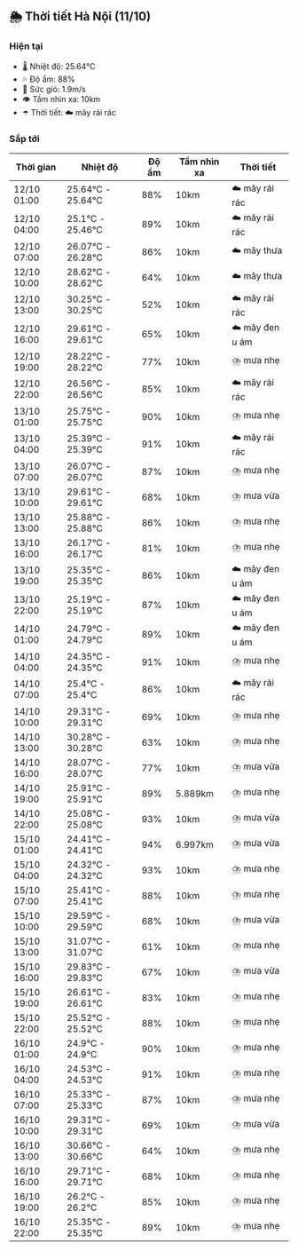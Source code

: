 ## 🌦️ Thời tiết Hà Nội (11/10)

### Hiện tại

- 🌡️ Nhiệt độ: 25.64℃
- 💦 Độ ẩm: 88%
- 💨 Sức gió: 1.9m/s
- 👁️ Tầm nhìn xa: 10km
- ☂️ Thời tiết: ☁️ mây rải rác

### Sắp tới

| Thời gian | Nhiệt độ | Độ ẩm | Tầm nhìn xa | Thời tiết |
| --- | --- | --- | --- | --- |
| 12/10 01:00 | 25.64℃ - 25.64℃ | 88% | 10km | ☁️ mây rải rác |
| 12/10 04:00 | 25.1℃ - 25.46℃ | 89% | 10km | ☁️ mây rải rác |
| 12/10 07:00 | 26.07℃ - 26.28℃ | 86% | 10km | ☁️ mây thưa |
| 12/10 10:00 | 28.62℃ - 28.62℃ | 64% | 10km | ☁️ mây thưa |
| 12/10 13:00 | 30.25℃ - 30.25℃ | 52% | 10km | ☁️ mây rải rác |
| 12/10 16:00 | 29.61℃ - 29.61℃ | 65% | 10km | ☁️ mây đen u ám |
| 12/10 19:00 | 28.22℃ - 28.22℃ | 77% | 10km | ⛈️ mưa nhẹ |
| 12/10 22:00 | 26.56℃ - 26.56℃ | 85% | 10km | ☁️ mây rải rác |
| 13/10 01:00 | 25.75℃ - 25.75℃ | 90% | 10km | ⛈️ mưa nhẹ |
| 13/10 04:00 | 25.39℃ - 25.39℃ | 91% | 10km | ☁️ mây rải rác |
| 13/10 07:00 | 26.07℃ - 26.07℃ | 87% | 10km | ⛈️ mưa nhẹ |
| 13/10 10:00 | 29.61℃ - 29.61℃ | 68% | 10km | ⛈️ mưa vừa |
| 13/10 13:00 | 25.88℃ - 25.88℃ | 86% | 10km | ⛈️ mưa nhẹ |
| 13/10 16:00 | 26.17℃ - 26.17℃ | 81% | 10km | ⛈️ mưa nhẹ |
| 13/10 19:00 | 25.35℃ - 25.35℃ | 86% | 10km | ☁️ mây đen u ám |
| 13/10 22:00 | 25.19℃ - 25.19℃ | 87% | 10km | ☁️ mây đen u ám |
| 14/10 01:00 | 24.79℃ - 24.79℃ | 89% | 10km | ☁️ mây đen u ám |
| 14/10 04:00 | 24.35℃ - 24.35℃ | 91% | 10km | ⛈️ mưa nhẹ |
| 14/10 07:00 | 25.4℃ - 25.4℃ | 86% | 10km | ☁️ mây rải rác |
| 14/10 10:00 | 29.31℃ - 29.31℃ | 69% | 10km | ⛈️ mưa nhẹ |
| 14/10 13:00 | 30.28℃ - 30.28℃ | 63% | 10km | ⛈️ mưa nhẹ |
| 14/10 16:00 | 28.07℃ - 28.07℃ | 77% | 10km | ⛈️ mưa vừa |
| 14/10 19:00 | 25.91℃ - 25.91℃ | 89% | 5.889km | ⛈️ mưa nhẹ |
| 14/10 22:00 | 25.08℃ - 25.08℃ | 93% | 10km | ⛈️ mưa vừa |
| 15/10 01:00 | 24.41℃ - 24.41℃ | 94% | 6.997km | ⛈️ mưa vừa |
| 15/10 04:00 | 24.32℃ - 24.32℃ | 93% | 10km | ⛈️ mưa nhẹ |
| 15/10 07:00 | 25.41℃ - 25.41℃ | 88% | 10km | ⛈️ mưa nhẹ |
| 15/10 10:00 | 29.59℃ - 29.59℃ | 68% | 10km | ⛈️ mưa vừa |
| 15/10 13:00 | 31.07℃ - 31.07℃ | 61% | 10km | ⛈️ mưa nhẹ |
| 15/10 16:00 | 29.83℃ - 29.83℃ | 67% | 10km | ⛈️ mưa vừa |
| 15/10 19:00 | 26.61℃ - 26.61℃ | 83% | 10km | ⛈️ mưa nhẹ |
| 15/10 22:00 | 25.52℃ - 25.52℃ | 88% | 10km | ⛈️ mưa nhẹ |
| 16/10 01:00 | 24.9℃ - 24.9℃ | 90% | 10km | ⛈️ mưa nhẹ |
| 16/10 04:00 | 24.53℃ - 24.53℃ | 91% | 10km | ⛈️ mưa nhẹ |
| 16/10 07:00 | 25.33℃ - 25.33℃ | 87% | 10km | ⛈️ mưa nhẹ |
| 16/10 10:00 | 29.31℃ - 29.31℃ | 69% | 10km | ⛈️ mưa vừa |
| 16/10 13:00 | 30.66℃ - 30.66℃ | 64% | 10km | ⛈️ mưa nhẹ |
| 16/10 16:00 | 29.71℃ - 29.71℃ | 68% | 10km | ⛈️ mưa nhẹ |
| 16/10 19:00 | 26.2℃ - 26.2℃ | 85% | 10km | ⛈️ mưa nhẹ |
| 16/10 22:00 | 25.35℃ - 25.35℃ | 89% | 10km | ⛈️ mưa nhẹ |
